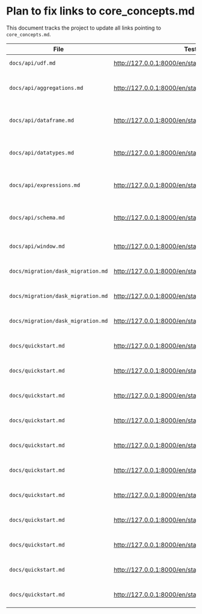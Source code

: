 # Plan to fix links to core_concepts.md

This document tracks the project to update all links pointing to `core_concepts.md`.

| File | Test Link | Link Label | Link | New Link | Status |
|---|---|---|---|---|---|
| `docs/api/udf.md` | http://127.0.0.1:8000/en/stable/api/udf/ | link:UDFs | `../core_concepts.md#user-defined-functions-udf` | `../custom-code/udfs.md` | Done ([PR #5022](https://github.com/Eventual-Inc/Daft/pull/5022)) |
| `docs/api/aggregations.md` | http://127.0.0.1:8000/en/stable/api/aggregations/ | link:Aggregations and Grouping | `../core_concepts.md#aggregations-and-grouping` | | Done - Line Removed Entirely |
| `docs/api/dataframe.md` | http://127.0.0.1:8000/en/stable/api/dataframe/ | link:DataFrames | `../core_concepts.md#dataframe` | | Done - Redundant Line Removed |
| `docs/api/datatypes.md` | http://127.0.0.1:8000/en/stable/api/datatypes/ | link:DataTypes | `../core_concepts.md#datatypes` | | Done - Redundant Line Removed |
| `docs/api/expressions.md` | http://127.0.0.1:8000/en/stable/api/expressions/ | link:Expressions | `../core_concepts.md#expressions` | | Done - Redundant Line Removed |
| `docs/api/schema.md` | http://127.0.0.1:8000/en/stable/api/schema/ | link:Schemas | `../core_concepts.md#schemas-and-types` | | Done - Redundant Line Removed |
| `docs/api/window.md` | http://127.0.0.1:8000/en/stable/api/window/ | link:Window Functions | `../core_concepts.md/#window-functions` | `../examples/window-functions.md` | Done - Redirected to Tutorial |
| `docs/migration/dask_migration.md` | http://127.0.0.1:8000/en/stable/migration/dask_migration/ | link:Expressions | `../core_concepts.md#expressions` | `../api/expressions.md` | Changed - Not Tested |
| `docs/migration/dask_migration.md` | http://127.0.0.1:8000/en/stable/migration/dask_migration/ | link:the documentation | `../core_concepts.md#datatypes` | `../api/datatypes.md` | Changed - Not Tested |
| `docs/migration/dask_migration.md` | http://127.0.0.1:8000/en/stable/migration/dask_migration/ | link:User-Defined Functions (UDFs) | `../core_concepts.md#user-defined-functions-udf` | `../custom-code/udfs.md` | Changed - Not Tested |
| `docs/quickstart.md` | http://127.0.0.1:8000/en/stable/quickstart/ | link:Expressions | `core_concepts.md#expressions` (line 292) | `api/expressions.md` | Changed - Not Tested |
| `docs/quickstart.md` | http://127.0.0.1:8000/en/stable/quickstart/ | link:**DataFrame Operations** | `core_concepts.md#dataframe` (line 518) | `api/dataframe.md` | Changed - Not Tested |
| `docs/quickstart.md` | http://127.0.0.1:8000/en/stable/quickstart/ | link:**Expressions** | `core_concepts.md#expressions` (line 519) | `api/expressions.md` | Changed - Not Tested |
| `docs/quickstart.md` | http://127.0.0.1:8000/en/stable/quickstart/ | link:**Reading Data** | `core_concepts.md#reading-data` (line 520) | `connectors/index.md` | Changed - Not Tested |
| `docs/quickstart.md` | http://127.0.0.1:8000/en/stable/quickstart/ | link:**Writing Data** | `core_concepts.md#reading-data` (line 521) | `connectors/index.md` | Changed - Not Tested |
| `docs/quickstart.md` | http://127.0.0.1:8000/en/stable/quickstart/ | link:**DataTypes** | `core_concepts.md#datatypes` (line 522) | `api/datatypes.md` | Changed - Not Tested |
| `docs/quickstart.md` | http://127.0.0.1:8000/en/stable/quickstart/ | link:**SQL** | `core_concepts.md#sql` (line 523) | `sql_overview.md` | Changed - Not Tested |
| `docs/quickstart.md` | http://127.0.0.1:8000/en/stable/quickstart/ | link:**Aggregations and Grouping** | `core_concepts.md#aggregations-and-grouping` (line 524) | `api/aggregations.md` | Changed - Not Tested |
| `docs/quickstart.md` | http://127.0.0.1:8000/en/stable/quickstart/ | link:**Window Functions** | `core_concepts.md#window-functions` (line 525) | `api/window.md` | Changed - Not Tested |
| `docs/quickstart.md` | http://127.0.0.1:8000/en/stable/quickstart/ | link:**User-Defined Functions (UDFs)** | `core_concepts.md#user-defined-functions-udf` (line 526) | `custom-code/udfs.md` | Changed - Not Tested |
| `docs/quickstart.md` | http://127.0.0.1:8000/en/stable/quickstart/ | link:**Multimodal Data** | `core_concepts.md#multimodal-data` (line 527) | `modalities/index.md` | Changed - Not Tested |
